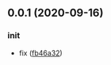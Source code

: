 ## 0.0.1 (2020-09-16)

### init

- fix ([fb46a32](https://git.qutoutiao.net/wide-fe/qruntime-bridge-core/commits/fb46a324a33f44e0057a10d0417b33cd3e55731f))
